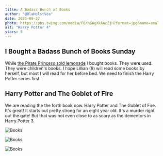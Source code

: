```yaml
---
title: A Badass Bunch of Books
author: "@OlaHolstVea"
date: 2023-09-27
photo: https://pbs.twimg.com/media/F6XnSWgXkAAcZjH?format=jpg&name=small
alt: "Harry Potter 4"
stars: 5
---
```


## I Bought a Badass Bunch of Books Sunday

While [the Pirate Princess sold lemonade](https://twitter.com/OlaHolstVea/status/1702334528570941633) I bought books. They were used. They were children's books. I hope Lillian (8) will read some books by herself, but most I will read for her before bed. We need to finish the Harry Potter series first.

## Harry Potter and The Goblet of Fire

We are reading the the forth book now. Harry Potter and The Goblet of Fire. It's great! It starts out pretty strong for an eight year old. It's a murder right out the gate! But that was not even close to as scary as the dementors in Harry Potter 3.

![Books](https://pbs.twimg.com/media/F69kuW0XEAAhSfQ?format=webp&name=small)

![Books](https://pbs.twimg.com/media/F6XnSWgXkAAcZjH?format=jpg&name=small)

![Books](https://pbs.twimg.com/media/F6XnSWfW8AAETc9?format=jpg&name=medium)

